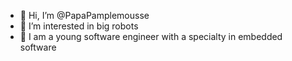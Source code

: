 - 👋 Hi, I’m @PapaPamplemousse
- 👀 I’m interested in big robots
- 🌱 I am a young software engineer with a specialty in embedded software 

<!---
PapaPamplemousse/PapaPamplemousse is a ✨ special ✨ repository because its `README.md` (this file) appears on your GitHub profile.
You can click the Preview link to take a look at your changes.
--->
